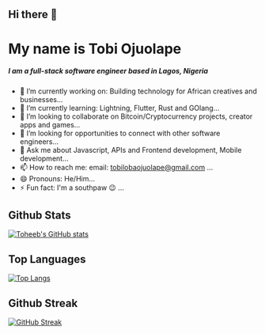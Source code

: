 ## Hi there 👋

# My name is Tobi Ojuolape

##### I am a full-stack software engineer based in Lagos, Nigeria


- 🔭 I’m currently working on: Building technology for African creatives and businesses...
- 🌱 I’m currently learning: Lightning, Flutter, Rust and GOlang...
- 👯 I’m looking to collaborate on Bitcoin/Cryptocurrency projects, creator apps and games...
- 🤔 I’m looking for opportunities to connect with other software engineers...
- 💬 Ask me about Javascript, APIs and Frontend development, Mobile development...
- 📫 How to reach me: email: tobilobaojuolape@gmail.com ...
- 😄 Pronouns: He/Him...
- ⚡ Fun fact: I'm a southpaw 😉 ...



## Github Stats 
[![Toheeb's GitHub stats](https://github-readme-stats.vercel.app/api?username=Toheeb-Ojuolape&theme=dark&show_icons=true)](https://github.com/anuraghazra/github-readme-stats)

## Top Languages 
[![Top Langs](https://github-readme-stats.vercel.app/api/top-langs/?username=Toheeb-Ojuolape&layout=compact&theme=dark&show_icons=true)](https://github.com/anuraghazra/github-readme-stats)

## Github Streak
[![GitHub Streak](https://github-readme-streak-stats.herokuapp.com?user=Toheeb-Ojuolape&theme=dark&hide_border=true)](https://git.io/streak-stats)
